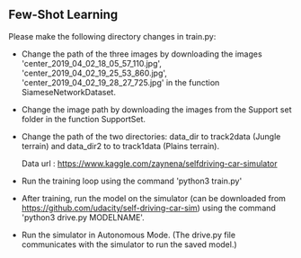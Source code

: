 ## Few-Shot Learning

Please make the following directory changes in train.py:

- Change the path of the three images by downloading the images
'center_2019_04_02_18_05_57_110.jpg', 
'center_2019_04_02_19_25_53_860.jpg', 
'center_2019_04_02_19_28_27_725.jpg' in the function SiameseNetworkDataset.

- Change the image path by downloading the images from the Support set folder in the function SupportSet.

- Change the path of the two directories: data_dir to track2data (Jungle terrain) and data_dir2 to to track1data (Plains terrain).

  Data url : https://www.kaggle.com/zaynena/selfdriving-car-simulator


- Run the training loop using the command 'python3 train.py'

- After training, run the model on the simulator (can be downloaded from https://github.com/udacity/self-driving-car-sim) using the command 'python3 drive.py MODELNAME'.

- Run the simulator in Autonomous Mode. (The drive.py file communicates with the simulator to run the saved model.)
